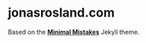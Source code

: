 # jonasrosland.com

Based on the **[Minimal Mistakes](http://mmistakes.github.io/minimal-mistakes)** Jekyll theme.
